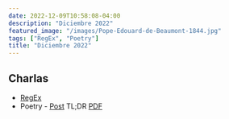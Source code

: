 ```yaml
---
date: 2022-12-09T10:58:08-04:00
description: "Diciembre 2022"
featured_image: "/images/Pope-Edouard-de-Beaumont-1844.jpg"
tags: ["RegEx", "Poetry"]
title: "Diciembre 2022"
---
```

## Charlas 

- [RegEx](/resources/2022/12/python_regex.pdf)
- Poetry - [Post](https://mateocpdev.github.io/posts/poetry/) TL;DR [PDF](https://mateocpdev.github.io/pdf/poetry/Poetry.pdf)
